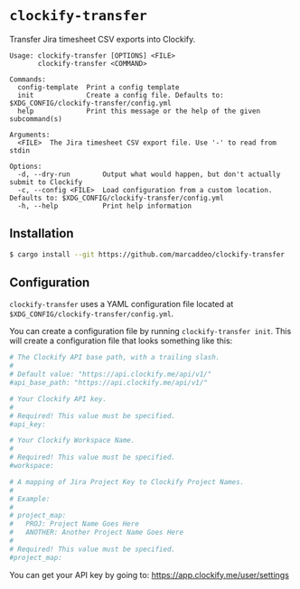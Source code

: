 # `clockify-transfer`

Transfer Jira timesheet CSV exports into Clockify.

```
Usage: clockify-transfer [OPTIONS] <FILE>
       clockify-transfer <COMMAND>

Commands:
  config-template  Print a config template
  init             Create a config file. Defaults to: $XDG_CONFIG/clockify-transfer/config.yml
  help             Print this message or the help of the given subcommand(s)

Arguments:
  <FILE>  The Jira timesheet CSV export file. Use '-' to read from stdin

Options:
  -d, --dry-run        Output what would happen, but don't actually submit to Clockify
  -c, --config <FILE>  Load configuration from a custom location. Defaults to: $XDG_CONFIG/clockify-transfer/config.yml
  -h, --help           Print help information
```

## Installation

```bash
$ cargo install --git https://github.com/marcaddeo/clockify-transfer
```

## Configuration

`clockify-transfer` uses a YAML configuration file located at
`$XDG_CONFIG/clockify-transfer/config.yml`. 

You can create a configuration file by running `clockify-transfer init`. This
will create a configuration file that looks something like this:

```yml
# The Clockify API base path, with a trailing slash.
#
# Default value: "https://api.clockify.me/api/v1/"
#api_base_path: "https://api.clockify.me/api/v1/"

# Your Clockify API key.
#
# Required! This value must be specified.
#api_key:

# Your Clockify Workspace Name.
#
# Required! This value must be specified.
#workspace:

# A mapping of Jira Project Key to Clockify Project Names.
#
# Example:
#
# project_map:
#   PROJ: Project Name Goes Here
#   ANOTHER: Another Project Name Goes Here
#
# Required! This value must be specified.
#project_map:
```

You can get your API key by going to: https://app.clockify.me/user/settings

